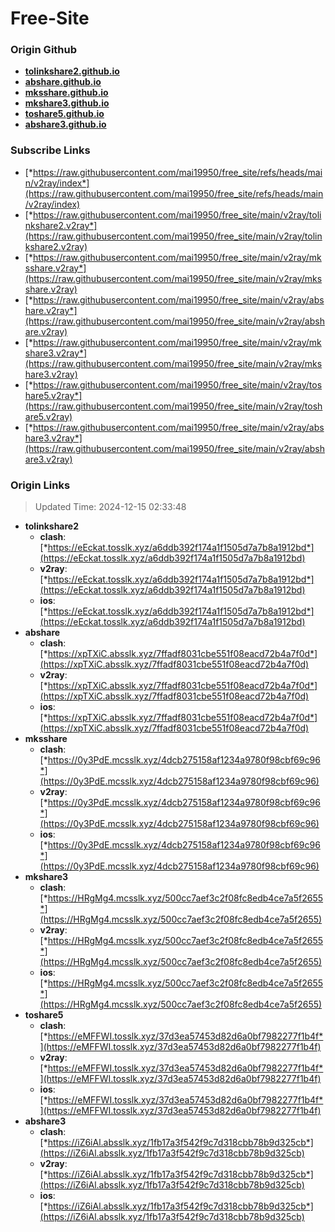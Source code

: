 # Free-Site

### Origin Github

- [**tolinkshare2.github.io**](https://github.com/tolinkshare2/tolinkshare2.github.io)
- [**abshare.github.io**](https://github.com/abshare/abshare.github.io)
- [**mksshare.github.io**](https://github.com/mksshare/mksshare.github.io)
- [**mkshare3.github.io**](https://github.com/mkshare3/mkshare3.github.io)
- [**toshare5.github.io**](https://github.com/toshare5/toshare5.github.io)
- [**abshare3.github.io**](https://github.com/abshare3/abshare3.github.io)

### Subscribe Links

- [*https://raw.githubusercontent.com/mai19950/free_site/refs/heads/main/v2ray/index*](https://raw.githubusercontent.com/mai19950/free_site/refs/heads/main/v2ray/index)
- [*https://raw.githubusercontent.com/mai19950/free_site/main/v2ray/tolinkshare2.v2ray*](https://raw.githubusercontent.com/mai19950/free_site/main/v2ray/tolinkshare2.v2ray)
- [*https://raw.githubusercontent.com/mai19950/free_site/main/v2ray/mksshare.v2ray*](https://raw.githubusercontent.com/mai19950/free_site/main/v2ray/mksshare.v2ray)
- [*https://raw.githubusercontent.com/mai19950/free_site/main/v2ray/abshare.v2ray*](https://raw.githubusercontent.com/mai19950/free_site/main/v2ray/abshare.v2ray)
- [*https://raw.githubusercontent.com/mai19950/free_site/main/v2ray/mkshare3.v2ray*](https://raw.githubusercontent.com/mai19950/free_site/main/v2ray/mkshare3.v2ray)
- [*https://raw.githubusercontent.com/mai19950/free_site/main/v2ray/toshare5.v2ray*](https://raw.githubusercontent.com/mai19950/free_site/main/v2ray/toshare5.v2ray)
- [*https://raw.githubusercontent.com/mai19950/free_site/main/v2ray/abshare3.v2ray*](https://raw.githubusercontent.com/mai19950/free_site/main/v2ray/abshare3.v2ray)

### Origin Links

> Updated Time: 2024-12-15 02:33:48

- **tolinkshare2**
  - **clash**: [*https://eEckat.tosslk.xyz/a6ddb392f174a1f1505d7a7b8a1912bd*](https://eEckat.tosslk.xyz/a6ddb392f174a1f1505d7a7b8a1912bd)
  - **v2ray**: [*https://eEckat.tosslk.xyz/a6ddb392f174a1f1505d7a7b8a1912bd*](https://eEckat.tosslk.xyz/a6ddb392f174a1f1505d7a7b8a1912bd)
  - **ios**: [*https://eEckat.tosslk.xyz/a6ddb392f174a1f1505d7a7b8a1912bd*](https://eEckat.tosslk.xyz/a6ddb392f174a1f1505d7a7b8a1912bd)
- **abshare**
  - **clash**: [*https://xpTXiC.absslk.xyz/7ffadf8031cbe551f08eacd72b4a7f0d*](https://xpTXiC.absslk.xyz/7ffadf8031cbe551f08eacd72b4a7f0d)
  - **v2ray**: [*https://xpTXiC.absslk.xyz/7ffadf8031cbe551f08eacd72b4a7f0d*](https://xpTXiC.absslk.xyz/7ffadf8031cbe551f08eacd72b4a7f0d)
  - **ios**: [*https://xpTXiC.absslk.xyz/7ffadf8031cbe551f08eacd72b4a7f0d*](https://xpTXiC.absslk.xyz/7ffadf8031cbe551f08eacd72b4a7f0d)
- **mksshare**
  - **clash**: [*https://0y3PdE.mcsslk.xyz/4dcb275158af1234a9780f98cbf69c96*](https://0y3PdE.mcsslk.xyz/4dcb275158af1234a9780f98cbf69c96)
  - **v2ray**: [*https://0y3PdE.mcsslk.xyz/4dcb275158af1234a9780f98cbf69c96*](https://0y3PdE.mcsslk.xyz/4dcb275158af1234a9780f98cbf69c96)
  - **ios**: [*https://0y3PdE.mcsslk.xyz/4dcb275158af1234a9780f98cbf69c96*](https://0y3PdE.mcsslk.xyz/4dcb275158af1234a9780f98cbf69c96)
- **mkshare3**
  - **clash**: [*https://HRgMg4.mcsslk.xyz/500cc7aef3c2f08fc8edb4ce7a5f2655*](https://HRgMg4.mcsslk.xyz/500cc7aef3c2f08fc8edb4ce7a5f2655)
  - **v2ray**: [*https://HRgMg4.mcsslk.xyz/500cc7aef3c2f08fc8edb4ce7a5f2655*](https://HRgMg4.mcsslk.xyz/500cc7aef3c2f08fc8edb4ce7a5f2655)
  - **ios**: [*https://HRgMg4.mcsslk.xyz/500cc7aef3c2f08fc8edb4ce7a5f2655*](https://HRgMg4.mcsslk.xyz/500cc7aef3c2f08fc8edb4ce7a5f2655)
- **toshare5**
  - **clash**: [*https://eMFFWI.tosslk.xyz/37d3ea57453d82d6a0bf7982277f1b4f*](https://eMFFWI.tosslk.xyz/37d3ea57453d82d6a0bf7982277f1b4f)
  - **v2ray**: [*https://eMFFWI.tosslk.xyz/37d3ea57453d82d6a0bf7982277f1b4f*](https://eMFFWI.tosslk.xyz/37d3ea57453d82d6a0bf7982277f1b4f)
  - **ios**: [*https://eMFFWI.tosslk.xyz/37d3ea57453d82d6a0bf7982277f1b4f*](https://eMFFWI.tosslk.xyz/37d3ea57453d82d6a0bf7982277f1b4f)
- **abshare3**
  - **clash**: [*https://iZ6iAl.absslk.xyz/1fb17a3f542f9c7d318cbb78b9d325cb*](https://iZ6iAl.absslk.xyz/1fb17a3f542f9c7d318cbb78b9d325cb)
  - **v2ray**: [*https://iZ6iAl.absslk.xyz/1fb17a3f542f9c7d318cbb78b9d325cb*](https://iZ6iAl.absslk.xyz/1fb17a3f542f9c7d318cbb78b9d325cb)
  - **ios**: [*https://iZ6iAl.absslk.xyz/1fb17a3f542f9c7d318cbb78b9d325cb*](https://iZ6iAl.absslk.xyz/1fb17a3f542f9c7d318cbb78b9d325cb)
